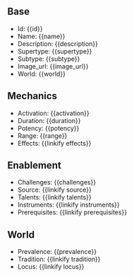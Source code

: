 ## Base
- <span class="text-field" data-tooltip="Text">Id</span>: {{id}}
- <span class="text-field" data-tooltip="Text">Name</span>: {{name}}
- <span class="text-field" data-tooltip="Text">Description</span>: {{description}}
- <span class="text-field" data-tooltip="Text">Supertype</span>: {{supertype}}
- <span class="text-field" data-tooltip="Text">Subtype</span>: {{subtype}}
- <span class="text-field" data-tooltip="Text">Image_url</span>: {{image_url}}
- <span class="text-field" data-tooltip="Text">World</span>: {{world}}

## Mechanics
- <span class="string" data-tooltip="Text">Activation</span>: {{activation}}
- <span class="integer" data-tooltip="Number">Duration</span>: {{duration}}
- <span class="integer" data-tooltip="Number, max: 100">Potency</span>: {{potency}}
- <span class="integer" data-tooltip="Number">Range</span>: {{range}}
- <span class="multi-link-field" data-tooltip="Multi Phenomenon">Effects</span>: {{linkify effects}}

## Enablement
- <span class="string" data-tooltip="Text">Challenges</span>: {{challenges}}
- <span class="link-field" data-tooltip="Single Phenomenon">Source</span>: {{linkify source}}
- <span class="multi-link-field" data-tooltip="Multi Trait">Talents</span>: {{linkify talents}}
- <span class="multi-link-field" data-tooltip="Multi Object">Instruments</span>: {{linkify instruments}}
- <span class="multi-link-field" data-tooltip="Multi Construct">Prerequisites</span>: {{linkify prerequisites}}

## World
- <span class="string" data-tooltip="Text">Prevalence</span>: {{prevalence}}
- <span class="link-field" data-tooltip="Single Construct">Tradition</span>: {{linkify tradition}}
- <span class="link-field" data-tooltip="Single Location">Locus</span>: {{linkify locus}}

